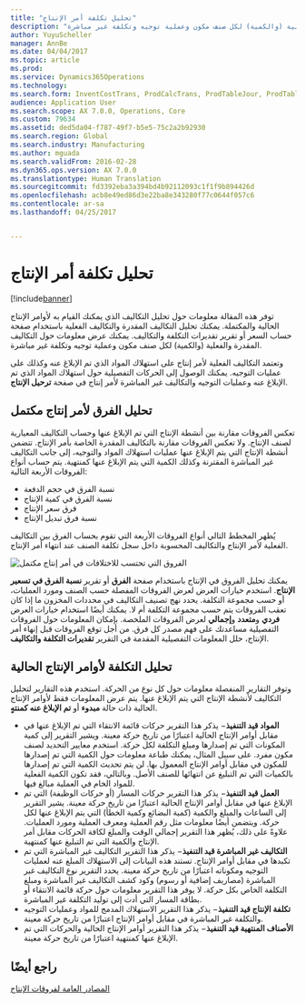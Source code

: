 ```yaml
---
title: "تحليل تكلفة أمر الإنتاج"
description: "توفر هذه المقالة معلومات حول تحليل التكاليف الذي يمكنك القيام به لأوامر الإنتاج الحالية والمكتملة. يمكنك تحليل التكاليف المقدرة والتكاليف الفعلية باستخدام صفحة حساب السعر أو تقرير تقديرات التكلفة والتكاليف‬. يمكنك عرض معلومات حول التكاليف المقدرة والفعلية (والكمية) لكل صنف مكون وعملية توجيه وتكلفة غير مباشرة."
author: YuyuScheller
manager: AnnBe
ms.date: 04/04/2017
ms.topic: article
ms.prod: 
ms.service: Dynamics365Operations
ms.technology: 
ms.search.form: InventCostTrans, ProdCalcTrans, ProdTableJour, ProdTableListPage
audience: Application User
ms.search.scope: AX 7.0.0, Operations, Core
ms.custom: 79634
ms.assetid: ded5da04-f787-49f7-b5e5-75c2a2b92930
ms.search.region: Global
ms.search.industry: Manufacturing
ms.author: mguada
ms.search.validFrom: 2016-02-28
ms.dyn365.ops.version: AX 7.0.0
ms.translationtype: Human Translation
ms.sourcegitcommit: fd3392eba3a394bd4b92112093c1f1f9b894426d
ms.openlocfilehash: acb8e49ed86d3e22ba8e343280f77c0644f057c6
ms.contentlocale: ar-sa
ms.lasthandoff: 04/25/2017


---
```


# <a name="production-order-cost-analysis"></a>تحليل تكلفة أمر الإنتاج

[!include[banner](../includes/banner.md)]


توفر هذه المقالة معلومات حول تحليل التكاليف الذي يمكنك القيام به لأوامر الإنتاج الحالية والمكتملة. يمكنك تحليل التكاليف المقدرة والتكاليف الفعلية باستخدام صفحة حساب السعر أو تقرير تقديرات التكلفة والتكاليف‬. يمكنك عرض معلومات حول التكاليف المقدرة والفعلية (والكمية) لكل صنف مكون وعملية توجيه وتكلفة غير مباشرة.

وتعتمد التكاليف الفعلية لأمر إنتاج على استهلاك المواد الذي تم الإبلاغ عنه وكذلك على عمليات التوجيه. يمكنك الوصول إلى الحركات التفصيلية حول استهلاك المواد الذي تم الإبلاغ عنه وعمليات التوجيه والتكاليف غير المباشرة لأمر إنتاج في صفحة **ترحيل الإنتاج‬**.

## <a name="variance-analysis-for-a-completed-production-order"></a>تحليل الفرق لأمر إنتاج مكتمل
تعكس الفروقات مقارنة بين أنشطة الإنتاج التي تم الإبلاغ عنها وحساب التكاليف المعيارية لصنف الإنتاج. ولا تعكس الفروقات مقارنة بالتكاليف المقدرة الخاصة بأمر الإنتاج. تتضمن أنشطة الإنتاج التي يتم الإبلاغ عنها عمليات استهلاك المواد والتوجيه، إلى جانب التكاليف غير المباشرة المقترنة وكذلك الكمية التي يتم الإبلاغ عنها كمنتهية. يتم حساب أنواع الفروقات الأربعة التالية:

-   نسبة الفرق في حجم الدفعة
-   نسبة الفرق في كمية الإنتاج
-   فرق سعر الإنتاج
-   نسبة فرق تبديل الإنتاج

يُظهر المخطط التالي أنواع الفروقات الأربعة التي تقوم بحساب الفرق بين التكاليف الفعلية لأمر الإنتاج والتكاليف المحسوبة داخل سجل تكلفة الصنف عند انتهاء أمر الإنتاج. 

![الفروق التي تحتسب للاختلافات في أمر إنتاج مكتمل](./media/control.jpg) 

يمكنك تحليل الفروق في الإنتاج باستخدام صفحة **الفرق** أو تقرير **نسبة الفرق في تسعير الإنتاج‬**. استخدم خيارات العرض لعرض الفروقات المفصلة حسب الصنف ومورد العمليات، أو حسب مجموعة التكلفة. يحدد نهج تصنيف التكاليف في محددات المخزون ما إذا كان تعقب الفروقات يتم حسب مجموعة التكلفة أم لا. يمكنك أيضًا استخدام خيارات العرض **فردي** و**متعدد** و**إجمالي** لعرض الفروقات الملخصة. بإمكان المعلومات حول الفروقات التفصيلية مساعدتك على فهم مصدر كل فرق. من أجل توقع الفروقات قبل إنهاء أمر الإنتاج، حلل المعلومات التفصيلية المقدمة في التقرير **تقديرات التكلفة والتكاليف**.

## <a name="cost-analysis-for-current-production-orders"></a>تحليل التكلفة لأوامر الإنتاج الحالية
وتوفر التقارير المنفصلة معلومات حول كل نوع من الحركة. استخدم هذه التقارير لتحليل التكاليف لأنشطة الإنتاج التي يتم الإبلاغ عنها. يتم عرض المعلومات فقط لأوامر الإنتاج الحالية ذات حالة **مبدوء** أو **تم الإبلاغ عنه كمنتهٍ‬**.

-   **المواد قيد التنفيذ‬**− يذكر هذا التقرير حركات قائمة الانتقاء التي تم الإبلاغ عنها في مقابل أوامر الإنتاج الحالية اعتبارًا من تاريخ حركة معينة. ويشير التقرير إلى كمية المكونات التي تم إصدارها ومبلغ التكلفة لكل حركة. استخدم معايير التحديد لصنف مكون مفرد. على سبيل المثال، يمكنك طباعة معلومات حول الكمية التي تم إصدارها للمكون في مقابل أوامر الإنتاج المعمول بها. لن يتم تحديث الكمية التي تم إصدارها بالكميات التي تم التبليغ عن انتهائها للصنف الأصل. وبالتالي، فقد تكون الكمية الفعلية للمواد الخام في العملية مبالغ فيها.
-   **العمل قيد التنفيذ**− يذكر هذا التقرير حركات المسار (أو حركات الوظيفة) التي تم الإبلاغ عنها في مقابل أوامر الإنتاج الحالية اعتبارًا من تاريخ حركة معينة. يشير التقرير إلى الساعات والمبلغ والكمية (كمية البضائع وكمية الخطأ) التي يتم الإبلاغ عنها لكل حركة. ويتضمن أيضًا معلومات مثل رقم العملية ومعرف العملية ومورد العمليات. علاوةً على ذلك، يُظهر هذا التقرير إجمالي الوقت والمبلغ لكافة الحركات مقابل أمر الإنتاج والكمية التي تم التبليغ عنها كمنتهية.
-   **التكاليف غير المباشرة قيد التنفيذ**− يذكر هذا التقرير التكاليف غير المباشرة التي تم تكبدها في مقابل أوامر الإنتاج. تستند هذه البيانات إلى الاستهلاك المبلغ عنه لعمليات التوجيه ومكوناته اعتبارًا من تاريخ حركة معينة. يحدد التقرير نوع التكاليف غير المباشرة (مصاريف إضافية أو رسوم) وكود كشف التكاليف غير المباشرة ومبلغ التكلفة الخاص بكل حركة. لا يوفر هذا التقرير معلومات حول حركة قائمة الانتقاء أو بطاقة المسار التي أدت إلى توليد التكلفة غير المباشرة.
-   **تكلفة الإنتاج قيد التنفيذ‬**− يذكر هذا التقرير الاستهلاك المدمج للمواد وعمليات التوجيه والتكلفة غير المباشرة في مقابل أوامر الإنتاج اعتبارًا من تاريخ حركة معينة.
-   **الأصناف المنتهية قيد التنفيذ‬**− يذكر هذا التقرير أوامر الإنتاج الحالية والحركات التي تم الإبلاغ عنها كمنتهية اعتبارًا من تاريخ حركة معينة.


<a name="see-also"></a>راجع أيضًا
--------

[المصادر العامة لفروقات الإنتاج](common-sources-of-production-variances.md)




